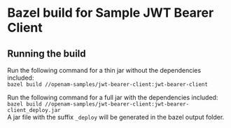 <!--
 * The contents of this file are subject to the terms of the Common Development and
 * Distribution License (the License). You may not use this file except in compliance with the
 * License.
 *
 * You can obtain a copy of the License at legal/CDDLv1.0.txt. See the License for the
 * specific language governing permission and limitations under the License.
 *
 * When distributing Covered Software, include this CDDL Header Notice in each file and include
 * the License file at legal/CDDLv1.0.txt. If applicable, add the following below the CDDL
 * Header, with the fields enclosed by brackets [] replaced by your own identifying
 * information: "Portions copyright [year] [name of copyright owner]".
 *
 * Copyright 2025 ForgeRock AS.
-->
<!--
  Copyright 2023-2025 Ping Identity Corporation. All Rights Reserved
 
 ! This code is to be used exclusively in connection with Ping Identity
 ! Corporation software or services. Ping Identity Corporation only offers
 ! such software or services to legal entities who have entered into a
 ! binding license agreement with Ping Identity Corporation.
-->

# Bazel build for Sample JWT Bearer Client

## Running the build
Run the following command for a thin jar without the dependencies included:<br>
`bazel build //openam-samples/jwt-bearer-client:jwt-bearer-client`

Run the following command for a full jar with the dependencies included:<br>
`bazel build //openam-samples/jwt-bearer-client:jwt-bearer-client_deploy.jar`<br>
A jar file with the suffix `_deploy` will be generated in the bazel output folder.
